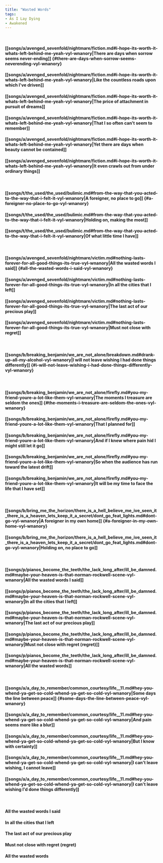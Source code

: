 ```yaml
---
title: "Wasted Words"
tags:
- As I Lay Dying
- Awakened
---
```

&nbsp;
#### [[songs/a/avenged_sevenfold/nightmare/fiction.md#i-hope-its-worth-it-whats-left-behind-me-yeah-vyl-wnanory|There are days when sorrow seems never-ending]] {#there-are-days-when-sorrow-seems-neverending-vyl-wnanory}
#### [[songs/a/avenged_sevenfold/nightmare/fiction.md#i-hope-its-worth-it-whats-left-behind-me-yeah-vyl-wnanory|Like the countless roads upon which I've driven]]
#### [[songs/a/avenged_sevenfold/nightmare/fiction.md#i-hope-its-worth-it-whats-left-behind-me-yeah-vyl-wnanory|The price of attachment in pursuit of dreams]]
#### [[songs/a/avenged_sevenfold/nightmare/fiction.md#i-hope-its-worth-it-whats-left-behind-me-yeah-vyl-wnanory|That I so often can't seem to remember]]
#### [[songs/a/avenged_sevenfold/nightmare/fiction.md#i-hope-its-worth-it-whats-left-behind-me-yeah-vyl-wnanory|Yet there are days when beauty cannot be contained]]
#### [[songs/a/avenged_sevenfold/nightmare/fiction.md#i-hope-its-worth-it-whats-left-behind-me-yeah-vyl-wnanory|It even crawls out from under ordinary things]]
&nbsp;
#### [[songs/t/the_used/the_used/bulimic.md#from-the-way-that-you-acted-to-the-way-that-i-felt-it-vyl-wnanory|A foreigner, no place to go]] {#a-foreigner-no-place-to-go-vyl-wnanory}
#### [[songs/t/the_used/the_used/bulimic.md#from-the-way-that-you-acted-to-the-way-that-i-felt-it-vyl-wnanory|Holding on, making the most]]
#### [[songs/t/the_used/the_used/bulimic.md#from-the-way-that-you-acted-to-the-way-that-i-felt-it-vyl-wnanory|Of what little time I have]]
&nbsp;
#### [[songs/a/avenged_sevenfold/nightmare/victim.md#nothing-lasts-forever-for-all-good-things-its-true-vyl-wnanory|All the wasted words I said]] {#all-the-wasted-words-i-said-vyl-wnanory}
#### [[songs/a/avenged_sevenfold/nightmare/victim.md#nothing-lasts-forever-for-all-good-things-its-true-vyl-wnanory|In all the cities that I left]]
#### [[songs/a/avenged_sevenfold/nightmare/victim.md#nothing-lasts-forever-for-all-good-things-its-true-vyl-wnanory|The last act of our precious play]]
#### [[songs/a/avenged_sevenfold/nightmare/victim.md#nothing-lasts-forever-for-all-good-things-its-true-vyl-wnanory|Must not close with regret]]
&nbsp;
#### [[songs/b/breaking_benjamin/we_are_not_alone/breakdown.md#drank-up-all-my-alcohol-vyl-wnanory|I will not leave wishing I had done things differently]] {#i-will-not-leave-wishing-i-had-done-things-differently-vyl-wnanory}
&nbsp;
#### [[songs/b/breaking_benjamin/we_are_not_alone/firefly.md#you-my-friend-youre-a-lot-like-them-vyl-wnanory|The moments I treasure are seldom the ones]] {#the-moments-i-treasure-are-seldom-the-ones-vyl-wnanory}
#### [[songs/b/breaking_benjamin/we_are_not_alone/firefly.md#you-my-friend-youre-a-lot-like-them-vyl-wnanory|That I planned for]]
#### [[songs/b/breaking_benjamin/we_are_not_alone/firefly.md#you-my-friend-youre-a-lot-like-them-vyl-wnanory|And if I knew where pain hid I might still let it go]]
#### [[songs/b/breaking_benjamin/we_are_not_alone/firefly.md#you-my-friend-youre-a-lot-like-them-vyl-wnanory|So when the audience has run toward the latest drift]]
#### [[songs/b/breaking_benjamin/we_are_not_alone/firefly.md#you-my-friend-youre-a-lot-like-them-vyl-wnanory|It will be my time to face the life that I have set]]
&nbsp;
#### [[songs/b/bring_me_the_horizon/there_is_a_hell_believe_me_ive_seen_it_there_is_a_heaven_lets_keep_it_a_secret/dont_go_feat_lights.md#dont-go-vyl-wnanory|A foreigner in my own home]] {#a-foreigner-in-my-own-home-vyl-wnanory}
#### [[songs/b/bring_me_the_horizon/there_is_a_hell_believe_me_ive_seen_it_there_is_a_heaven_lets_keep_it_a_secret/dont_go_feat_lights.md#dont-go-vyl-wnanory|Holding on, no place to go]]
&nbsp;
#### [[songs/p/pianos_become_the_teeth/the_lack_long_after/ill_be_damned.md#maybe-your-heaven-is-that-norman-rockwell-scene-vyl-wnanory|All the wasted words I said]]
#### [[songs/p/pianos_become_the_teeth/the_lack_long_after/ill_be_damned.md#maybe-your-heaven-is-that-norman-rockwell-scene-vyl-wnanory|In all the cities that I left]]
#### [[songs/p/pianos_become_the_teeth/the_lack_long_after/ill_be_damned.md#maybe-your-heaven-is-that-norman-rockwell-scene-vyl-wnanory|The last act of our precious play]]
#### [[songs/p/pianos_become_the_teeth/the_lack_long_after/ill_be_damned.md#maybe-your-heaven-is-that-norman-rockwell-scene-vyl-wnanory|Must not close with regret (regret)]]
#### [[songs/p/pianos_become_the_teeth/the_lack_long_after/ill_be_damned.md#maybe-your-heaven-is-that-norman-rockwell-scene-vyl-wnanory|All the wasted words]]
&nbsp;
#### [[songs/a/a_day_to_remember/common_courtesy/life__11.md#hey-you-whend-ya-get-so-cold-whend-ya-get-so-cold-vyl-wnanory|Some days the line between peace]] {#some-days-the-line-between-peace-vyl-wnanory}
#### [[songs/a/a_day_to_remember/common_courtesy/life__11.md#hey-you-whend-ya-get-so-cold-whend-ya-get-so-cold-vyl-wnanory|And pain seems more like a blur]]
#### [[songs/a/a_day_to_remember/common_courtesy/life__11.md#hey-you-whend-ya-get-so-cold-whend-ya-get-so-cold-vyl-wnanory|But I know with certainty]]
#### [[songs/a/a_day_to_remember/common_courtesy/life__11.md#hey-you-whend-ya-get-so-cold-whend-ya-get-so-cold-vyl-wnanory|I can't leave wishing, I cannot leave]]
#### [[songs/a/a_day_to_remember/common_courtesy/life__11.md#hey-you-whend-ya-get-so-cold-whend-ya-get-so-cold-vyl-wnanory|I can't leave wishing I'd done things differently]]
&nbsp;
#### All the wasted words I said
#### In all the cities that I left
#### The last act of our precious play
#### Must not close with regret (regret)
#### All the wasted words
